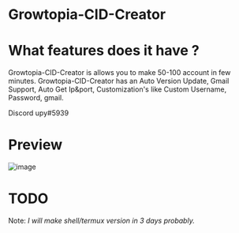 # Growtopia-CID-Creator

# What features does it have ?

Growtopia-CID-Creator is allows you to make 50-100 account in few minutes. Growtopia-CID-Creator has an Auto Version Update, Gmail Support, Auto Get Ip&port, Customization's like Custom Username, Password, gmail.

Discord upy#5939

# Preview
![image](https://user-images.githubusercontent.com/83706783/147497134-5d68a203-cd75-47cb-8885-1efc0f4bd614.png)

# TODO
Note: *I will make shell/termux version in 3 days probably.*
